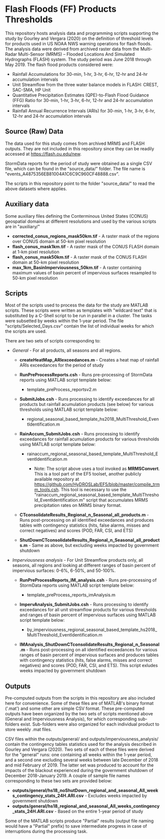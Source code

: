 # Flash Floods (FF) Products Thresholds

This repository hosts analysis data and programming scripts supporting the study by Gourley and Vergara (2020) on the definition of threshold levels for products used in US NOAA NWS warning operations for flash floods. The analysis data were derived from archived raster data from the Multi-Radar Multi-Sensor (MRMS) – Flooded Locations And Simulated Hydrographs (FLASH) system. The study period was June 2018 through May 2019. The flash flood products considered were:

* Rainfall Accumulations for 30-min, 1-hr, 3-hr, 6-hr, 12-hr and 24-hr accumulation intervals
* Unit Streamflow from the three water balance models in FLASH: CREST, SAC-SMA, HP Unit 
* Quantitative Precipitation Estimates (QPE)-to-Flash Flood Guidance (FFG) Ratio for 30-min, 1-hr, 3-hr, 6-hr, 12-hr and 24-hr accumulation intervals
* Rainfall Annual Recurrence Intervals (ARIs) for 30-min, 1-hr, 3-hr, 6-hr, 12-hr and 24-hr accumulation intervals

## Source (Raw) Data

The data used for this study comes from archived MRMS and FLASH outputs. They are not included in this repository since they can be readily accessed at https://flash.ou.edu/new.

StormData reports for the period of study were obtained as a single CSV file, which can be found in the "source_data/" folder. The file name is "events_A4875356EB81004A1C6C9C960CF48888.csv".

The scripts in this repository point to the folder "source_data/" to read the above datasets where applies.

## Auxiliary data

Some auxiliary files defining the Conterminous United States (CONUS) geospatial domains at different resolutions and used by the various scripts are in "auxiliary/"

* **corrected_conus_regions_mask50km.tif** - A raster mask of the regions over CONUS domain at 50-km pixel resolution
* **flash_conus_mask1km.tif** - A raster mask of the CONUS FLASH domain at 1-km pixel resolution
* **flash_conus_mask50km.tif** - A raster mask of the CONUS FLASH domain at 50-km pixel resolution
* **max_1km_BasinImperviousness_50km.tif** - A raster containing maximum values of basin percent of impervious surfaces resampled to 50-km pixel resolution

## Scripts

Most of the scripts used to process the data for the study are MATLAB scripts. These scripts were written as templates with "wildcard text" that is substituted by a C-Shell script to be run in parallel in a cluster. The tasks were subsetted by weeks within the 1-year period. The file "scripts/Selected_Days.csv" contain the list of individual weeks for which the scripts are used.

There are two sets of scripts corresponding to:

* *General* - For all products, all seasons and all regions.
  - **createHeatMap_ARIexceedances.m** - Creates a heat map of rainfall ARIs exceedances for the period of study

  - **RunPreProcessReports.csh** - Runs pre-processing of StormData reports using MATLAB script template below:
    - template_preProcess_reportsv2.m

  - **SubmitJobs.csh** - Runs processing to identify exceedances for all products but rainfall acumulation products (see below) for various thresholds using MATLAB script template below:
    - regional_seasonal_based_template_hs2018_MultiThreshold_EventIdentification.m

  - **RainAccum_SubmitJobs.csh** - Runs processing to identify exceedances for rainfall acumulation products for various thresholds using MATLAB script template below:
    - rainaccum_regional_seasonal_based_template_MultiThreshold_EventIdentification.m

      - Note: The script above uses a tool invoked as **MRMSConvert**. This is a tool part of the EF5 toolset, another publicly available repository at https://github.com/HyDROSLab/EF5/blob/master/compile_trmm_tools.csh. This tool is necessary to use the "rainaccum_regional_seasonal_based_template_MultiThreshold_EventIdentification.m" script that accumulates MRMS precipitation rates on MRMS binary format.

  - **CTconsolidateResults_Regional_n_Seasonal_all_products.m** - Runs post-processing on all identified exceedances and produces tables with contingency statistics (hits, false alarms, misses and correct negatives) and scores (POD, FAR, CSI, and ETS)

  - **ShutDownCTconsolidateResults_Regional_n_Seasonal_all_products.m** - Same as above, but excluding weeks impacted by government shutdown

* *Imperviousness analysis* - For Unit Streamflow products only, all seasons, all regions and looking at different ranges of basin percent of impervious surfaces: 0-6%, 6-50%, and 50-100%.
  - **RunPreProcessReports_IM_analysis.csh** - Runs pre-processing of StormData reports using MATLAB script template below:
    - template_preProcess_reports_imAnalysis.m 

  - **ImpervAnalysis_SubmitJobs.csh** - Runs processing to identify exceedances for all unit streamflow products for various thresholds and ranges of basin percent of impervious surfaces using MATLAB script template below:
    - by_imperviousness_regional_seasonal_based_template_hs2018_MultiThreshold_EventIdentification.m

  - **IMAnalysis_ShutDownCTconsolidateResults_Regional_n_Seasonal.m** - Runs post-processing on all identified exceedances for various ranges of basin percent of impervious surfaces and produces tables with contingency statistics (hits, false alarms, misses and correct negatives) and scores (POD, FAR, CSI, and ETS). This script exludes weeks impacted by government shutdown

## Outputs

Pre-computed outputs from the scripts in this repository are also included here for convenience. Some of these files are of MATLAB's binary format ('.mat') and some other are simple CSV format. These pre-computed outputs have been organized by the two sets of scripts mentioned above (General and Imperviousness Analysis), for which corresponding sub-folders exist. Sub-folders were also organized for each individual product to store weekly .mat files.

CSV files within the outputs/general/ and outputs/imperviousness_analysis/ contain the contingency tables statistics used for the analysis described in Gourley and Vergara (2020). Two sets of each of these files were derived for the "general" runs: one containing all weeks within the 1-year period, and a second one excluding several weeks between late December of 2018 and mid February of 2019. The latter set was produced to account for the impacts of the blackout experienced during the government shutdown of December 2018-January 2019. A couple of sample file names corresponding to these two sets are provided below:

* **outputs/general/hs18_noShutDown_regional_and_seasonal_All_weeks_contingency_stats_24H.ARI.csv** - Excludes weeks impacted by government shutdown
* **outputs/general/hs18_regional_and_seasonal_All_weeks_contingency_stats_24H.ARI.csv** - Based on the entire 1-year period of study

Some of the MATLAB scripts produce "Partial" results (output file naming would have a "Partial" prefix) to save intermediate progress in case of interruptions during the processing task.
